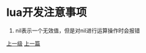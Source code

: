 # lua开发注意事项
1. nil表示一个无效值，但是对nil进行运算操作时会报错














[上一级](base.md)
[上一篇](lua_CartesianProduct.md)
